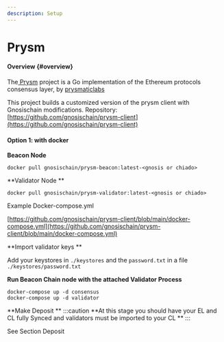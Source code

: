 ```yaml
---
description: Setup
---
```


# Prysm


#### Overview {#overview}

The[ Prysm](https://github.com/prysmaticlabs/prysm) project is a Go implementation of the Ethereum protocols consensus layer, by [prysmaticlabs]([https://prysmaticlabs.com/](https://prysmaticlabs.com/)) 

This project builds a customized version of the prysm client with Gnosischain modifications.
Repository: [https://github.com/gnosischain/prysm-client](https://github.com/gnosischain/prysm-client) 


#### Option 1: with docker

**Beacon Node**


```
docker pull gnosischain/prysm-beacon:latest-<gnosis or chiado> 
```


**Validator Node **


```
docker pull gnosischain/prysm-validator:latest-<gnosis or chiado> 
```


Example Docker-compose.yml 

[https://github.com/gnosischain/prysm-client/blob/main/docker-compose.yml](https://github.com/gnosischain/prysm-client/blob/main/docker-compose.yml) 

**Import validator keys **

Add your keystores in `./keystores` and the `password.txt` in a file `./keystores/password.txt`

**Run Beacon Chain node with the attached Validator Process**


```
docker-compose up -d consensus
docker-compose up -d validator
```

**Make Deposit **
:::caution
**At this stage you should have your EL and CL fully Synced and validators must be imported to your CL **
:::

See Section Deposit
